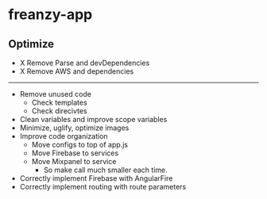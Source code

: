 # freanzy-app




## Optimize

- X Remove Parse and devDependencies
- X Remove AWS and dependencies

----------------------------------------------------------------

- Remove unused code
  - Check templates
  - Check direcivtes
- Clean variables and improve scope variables
- Minimize, uglify, optimize images
- Improve code organization
  - Move configs to top of app.js
  - Move Firebase to services
  - Move Mixpanel to service
    - So make call much smaller each time.
- Correctly implement Firebase with AngularFire
- Correctly implement routing with route parameters
